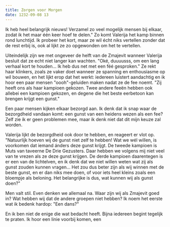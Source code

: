 ```yaml
---
title: Zorgen voor Morgen
date: 1232-09-08 13
---
```

Ik heb heel belangrijk nieuws! Verzamel zo veel mogelijk mensen bij elkaar, zodat ik het maar één keer hoef te delen." Zo komt Valerija het kamp binnen rond lunchtijd. Ik probeer het kort, maar ze wil écht niks vertellen zonder dat de rest erbij is, ook al lijkt ze zo opgewonden om het te vertellen.

Uiteindelijk zijn we met ongeveer de helft van de Zmajevit wanneer Valerija besluit dat ze echt niet langer kan wachten. "Oké, duuuusss, om een lang verhaal kort te houden... Ik heb dus net met een féé gesproken." Ze rekt haar klinkers, zoals ze vaker doet wanneer ze spanning en enthousiasme op wil bouwen, en het lijkt erop dat het werkt: iedereen luistert aandachtig en ik hoor een paar mensen "oooh"-geluiden maken nadat ze de fee noemt. "Zij heeft ons als haar kampioen gekozen. Twee andere feeën hebben ook allebei een kampioen gekozen, en degene die het beste eerbetoon kan brengen krijgt een gunst." 

Een paar mensen kijken elkaar bezorgd aan. Ik denk dat ik snap waar de bezorgdheid vandaan komt: een gunst van een heidens wezen als een fee? Zelf zie ik er geen problemen mee, maar ik denk niet dat dit mijn keuze zal worden.

Valerija lijkt de bezorgdheid ook door te hebben, en reageert er vlot op. "Natuurlijk hoeven wij de gunst niet zelf te hebben! Wat we wél willen, is voorkomen dat iemand ánders deze gunst krijgt. De tweede kampioen is Muts van taveerne De Drie Gezusters. Daar hebben we volgens mij niet veel van te vrezen als ze deze gunst krijgen. De derde kampioen daarentegen is er een van de lichtelven, en ik denk dat we niet willen weten wat zij als gunst zouden kunnen vragen... Het zou dus beter zijn als wij winnen met de beste gunst, en er dan niks mee doen, of voor iets heel kleins zoals een bloempje als beloning. Het belangrijke is dus, wat kunnen wij als gunst doen?"

Men valt stil. Even denken we allemaal na. Waar zijn wij als Zmajevit goed in? Wat hebben wij dat de andere groepen niet hebben? Ik noem het eerste wat ik bedenk hardop: "Een dans?"

En ik ben niet de enige die wat bedacht heeft. Bijna iedereen begint tegelijk te praten. Ik hoor een linie voorbij komen, een 